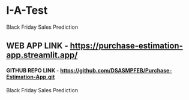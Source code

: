 # I-A-Test
Black Friday Sales Prediction
## WEB APP LINK - https://purchase-estimation-app.streamlit.app/
#### GITHUB REPO LINK - https://github.com/DSASMPFEB/Purchase-Estimation-App.git
Black Friday Sales Prediction
